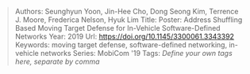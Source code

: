> Authors: Seunghyun Yoon, Jin-Hee Cho, Dong Seong Kim, Terrence J. Moore, Frederica Nelson, Hyuk Lim
> Title: Poster: Address Shuffling Based Moving Target Defense for In-Vehicle Software-Defined Networks
> Year: 2019
> Url: https://doi.org/10.1145/3300061.3343392
> Keywords: moving target defense, software-defined networking, in-vehicle networks
> Series: MobiCom '19
> Tags: *Define your own tags here, separate by comma*